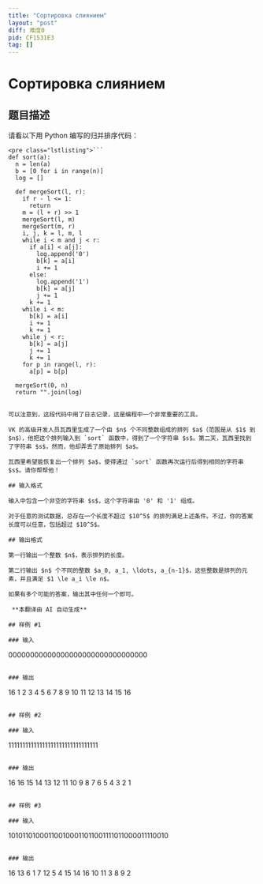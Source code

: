 ```yaml
---
title: "Сортировка слиянием"
layout: "post"
diff: 难度0
pid: CF1531E3
tag: []
---
```


# Сортировка слиянием

## 题目描述

请看以下用 Python 编写的归并排序代码：

```
<pre class="lstlisting">```
def sort(a):
  n = len(a)
  b = [0 for i in range(n)]
  log = []

  def mergeSort(l, r):
    if r - l <= 1:
      return
    m = (l + r) >> 1
    mergeSort(l, m)
    mergeSort(m, r)
    i, j, k = l, m, l
    while i < m and j < r:
      if a[i] < a[j]:
        log.append('0')
        b[k] = a[i]
        i += 1
      else:
        log.append('1')
        b[k] = a[j]
        j += 1
      k += 1
    while i < m:
      b[k] = a[i]
      i += 1
      k += 1
    while j < r:
      b[k] = a[j]
      j += 1
      k += 1
    for p in range(l, r):
      a[p] = b[p]

  mergeSort(0, n)
  return "".join(log)
```
```

可以注意到，这段代码中用了日志记录，这是编程中一个非常重要的工具。

VK 的高级开发人员瓦西里生成了一个由 $n$ 个不同整数组成的排列 $a$（范围是从 $1$ 到 $n$），他把这个排列输入到 `sort` 函数中，得到了一个字符串 $s$。第二天，瓦西里找到了字符串 $s$，然而，他却弄丢了原始排列 $a$。

瓦西里希望能恢复出一个排列 $a$，使得通过 `sort` 函数再次运行后得到相同的字符串 $s$。请你帮帮他！

## 输入格式

输入中包含一个非空的字符串 $s$，这个字符串由 '0' 和 '1' 组成。

对于任意的测试数据，总存在一个长度不超过 $10^5$ 的排列满足上述条件。不过，你的答案长度可以任意，包括超过 $10^5$。

## 输出格式

第一行输出一个整数 $n$，表示排列的长度。

第二行输出 $n$ 个不同的整数 $a_0, a_1, \ldots, a_{n-1}$，这些整数是排列的元素，并且满足 $1 \le a_i \le n$。

如果有多个可能的答案，输出其中任何一个即可。

 **本翻译由 AI 自动生成**

## 样例 #1

### 输入

```
00000000000000000000000000000000
```

### 输出

```
16
1 2 3 4 5 6 7 8 9 10 11 12 13 14 15 16
```

## 样例 #2

### 输入

```
11111111111111111111111111111111
```

### 输出

```
16
16 15 14 13 12 11 10 9 8 7 6 5 4 3 2 1
```

## 样例 #3

### 输入

```
101011010001100100011011001111011000011110010
```

### 输出

```
16
13 6 1 7 12 5 4 15 14 16 10 11 3 8 9 2
```

